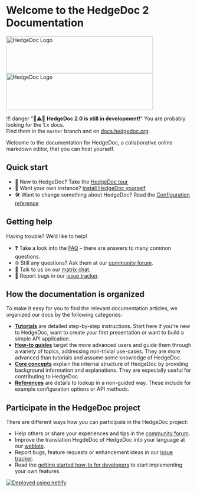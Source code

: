 # Welcome to the HedgeDoc 2 Documentation

<!-- markdownlint-disable no-inline-html line-length -->
<img alt="HedgeDoc Logo" title="HedgeDoc Logo" width="398" height="100" class="light-mode-only" src="images/hedgedoc_logo_black.svg">
<img alt="HedgeDoc Logo" title="HedgeDoc Logo" width="398" height="100" class="dark-mode-only" src="images/hedgedoc_logo_white.svg">
<!-- markdownlint-enable  no-inline-html line-length -->

!!! danger "🚧⚠️🚧 **HedgeDoc 2.0 is still in development!**"
    You are probably looking for the 1.x docs.  
    <!-- markdownlint-disable proper-names -->
    Find them in the `master` branch and on [docs.hedgedoc.org](https://docs.hedgedoc.org).
    <!-- markdownlint-enable proper-names -->

Welcome to the documentation for HedgeDoc, a collaborative online markdown editor,
that you can host yourself.

## Quick start

<!-- markdownlint-disable proper-names -->
<!-- TODO: HedgeDoc Tour Video https://github.com/hedgedoc/hedgedoc/issues/4828 -->
<!-- markdownlint-enable proper-names -->
- 🦔 New to HedgeDoc? Take the [HedgeDoc tour][hedgedoc-tour]
- 🚀 Want your own instance? [Install HedgeDoc yourself][install-guide]
- 🛠️ Want to change something about HedgeDoc? Read the [Configuration reference][config-reference]

## Getting help

Having trouble? We’d like to help!

- ❓ Take a look into the [FAQ][faq] – there are answers to many common questions.
- 🌐 Still any questions? Ask them at our [community forum][community-forum].
- 💬 Talk to us on our [matrix chat][chat].
- 🐛 Report bugs in our [issue tracker][issue-tracker].

## How the documentation is organized

To make it easy for you to find the relevant documentation articles, we organized our docs by the
following categories:

- **[Tutorials][tutorials]** are detailed step-by-step instructions. Start here if you're new to
  HedgeDoc, want to create your first presentation or want to build a simple API application.
- **[How-to guides][how-to]** target the more advanced users and guide them through a variety of
  topics, addressing non-trivial use-cases. They are more advanced than tutorials and assume some
  knowledge of HedgeDoc.
- **[Core concepts][core-concepts]** explain the internal structure of HedgeDoc by providing
  background information and explanations. They are especially useful for contributing to HedgeDoc.
- **[References][references]** are details to lookup in a non-guided way. These include for example
  configuration options or API methods.

## Participate in the HedgeDoc project

There are different ways how you can participate in the HedgeDoc project:

- Help others or share your experiences and tips in the [community forum][community-forum].
- Improve the translation HegdeDoc of HedgeDoc into your language at our [weblate][weblate].
- Report bugs, feature requests or enhancement ideas in our [issue tracker][issue-tracker].
- Read the [getting started how-to for developers][how-to-dev] to start implementing
  your own features.

[![Deployed using netlify](https://www.netlify.com/img/global/badges/netlify-color-accent.svg)
](https://www.netlify.com)

[hedgedoc-tour]: https://tour.hedgedoc.org
[install-guide]: tutorials/setup.md
[config-reference]: references/config/index.md

[faq]: faq/index.md
[community-forum]: https://community.hedgedoc.org/
[chat]: https://chat.hedgedoc.org
[issue-tracker]: https://github.com/hedgedoc/hedgedoc/issues/new/choose

[tutorials]: tutorials/index.md
[how-to]: how-to/index.md
[core-concepts]: concepts/index.md
[references]: references/index.md

[weblate]: https://translate.hedgedoc.org
[how-to-dev]: how-to/develop/setup.md

